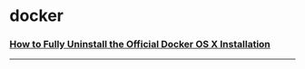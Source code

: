 docker
======

### [How to Fully Uninstall the Official Docker OS X Installation](uninstall-boot2docker)

---
